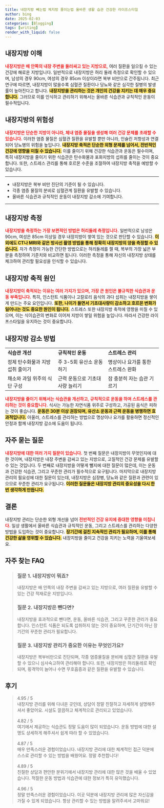 ```yaml
---
title: 내장지방 빼는법 체지방 줄이는법 올바른 생활 습관 건강한 라이프스타일
author: bing
date: 2025-02-03
categories: [Blogging]
tags: [writing]
render_with_liquid: false
---
```



<h2 id='내장지방_이해'>내장지방 이해</h2>

<p><b><span style="color: #ee2323;">내장지방은 배 안쪽의 내장 주변을 둘러싸고 있는 지방으로,</span></b> 여러 질환을 일으킬 수 있는 건강에 해로운 지방입니다. 일반적으로 내장지방은 허리 둘레 측정으로 확인할 수 있으며, 남성의 경우 90cm, 여성의 경우 85cm 이상이라면 복부 비만으로 간주됩니다. 최근 연구에 따르면, 내장지방이 많을수록 심혈관 질환이나 당뇨와 같은 심각한 질병의 발생률이 높아진다고 합니다. <b><span style="background-color: #ffe066;">내장지방을 관리하는 것은 개인의 건강을 지키는 데 매우 중요합니다.</span></b> 그러므로 이를 인식하고 관리하기 위해서는 올바른 식습관과 규칙적인 운동이 필수적입니다.</p>

<h2 id='내장지방의_위험성'>내장지방의 위험성</h2>

<p><b><span style="color: #ee2323;">내장지방은 단순한 지방이 아니라, 체내 염증 물질을 생성해 여러 건강 문제를 초래할 수 있습니다.</span></b> 이러한 염증 물질은 심혈관 질환을 유발할 뿐만 아니라, 인슐린 저항성과 연결되어 당뇨병의 위험을 높입니다. <b><span style="background-color: #ffe066;">내장지방 축적은 단순한 외형 문제를 넘어서, 전반적인 건강에 영향을 미칠 수 있습니다.</span></b> 이를 줄이기 위해 건강한 식습관과 운동은 필수이며, 특히 내장지방을 줄이기 위한 식습관은 탄수화물과 포화지방의 섭취를 줄이는 것이 중요합니다. 또한, 스트레스 관리를 통해 호르몬 수준을 조절하여 내장지방 축적을 예방할 수 있습니다.</p>

<hr />

<ul>
    <li>내장지방은 복부 비만 진단의 기준이 될 수 있습니다.</li>
    <li>각종 염증 물질의 분비로 심혈관계 질환을 유발할 수 있습니다.</li>
    <li>올바른 식습관과 규칙적인 운동이 내장지방 감소에 기여합니다.</li>
</ul>

<hr />

<h2 id='내장지방_측정'>내장지방 측정</h2>

<p><b><span style="color: #ee2323;">내장지방을 측정하는 가장 보편적인 방법은 허리둘레 측정입니다.</span></b> 일반적으로 남성은 90cm, 여성은 85cm 이상일 경우 내장지방이 쌓여 있는 것으로 판단할 수 있습니다. <b><span style="background-color: #ffe066;">이 외에도 CT나 MRI와 같은 방사선 촬영 방법을 통해 정확히 내장지방의 양을 측정할 수 있습니다.</span></b> 자가 측정이 가능한 간단한 방법으로는 허리둘레를 잴 때, 복부의 가장 넓은 부분을 측정하여 기준치와 비교하면 됩니다. 이러한 측정을 통해 자신의 내장지방 상태를 체크하여 관리할 필요성을 인식할 수 있습니다.</p>

<h2 id='내장지방_축적_원인'>내장지방 축적 원인</h2>

<p><b><span style="color: #ee2323;">내장지방이 축적되는 이유는 여러 가지가 있으며, 가장 큰 원인은 불규칙한 식습관과 운동 부족입니다.</span></b> 특히, 인스턴트 식품이나 고칼로리 음식의 과다 섭취는 내장지방을 쌓이게 만드는 주요 요인입니다. <b><span style="background-color: #ffe066;">또한, 나이가 들면서 기초대사량이 감소하고 호르몬 변화가 일어나는 것도 중요한 원인이 됩니다.</span></b> 스트레스 또한 내장지방 축적에 영향을 미칠 수 있으며, 이는 식이습관의 변화로 이어져 지방이 쌓일 위험을 높입니다. 따라서 건강한 라이프스타일을 유지하는 것이 중요합니다.</p>

<h2 id='내장지방_감소_방법'>내장지방 감소 방법</h2>

<table>
    <tr>
        <td><b>식습관 개선</b></td>
        <td><b>규칙적인 운동</b></td>
        <td><b>스트레스 관리</b></td>
    </tr>
    <tr>
        <td>정제 탄수화물과 지방 섭취 줄이기</td>
        <td>주 3-5회 유산소 운동 하기</td>
        <td>명상이나 요가를 통한 스트레스 완화</td>
    </tr>
    <tr>
        <td>채소와 과일 위주의 식단 구성</td>
        <td>근력 운동으로 기초대사량 늘리기</td>
        <td>잠 충분히 자는 습관 기르기</td>
    </tr>
</table>

<p><b><span style="color: #ee2323;">내장지방을 줄이기 위해서는 식습관을 개선하고, 규칙적으로 운동을 하며 스트레스를 관리하는 것이 중요합니다.</span></b> 식사는 가능한 자연식품 위주로 구성하고, 가공된 음식은 피하는 것이 좋습니다. <b><span style="background-color: #ffe066;">운동은 30분 이상 권장되며, 유산소 운동과 근력 운동을 병행하면 효과적입니다.</span></b> 아울러, 스트레스를 관리하는 방법으로 명상이나 요가를 활용하면 정신적인 안정과 함께 내장지방 감소에 도움이 됩니다.</p>

<h2 id='자주_묻는_질문'>자주 묻는 질문</h2>

<p><b><span style="color: #ee2323;">내장지방에 대한 여러 가지 질문이 있습니다.</span></b> 첫 번째 질문은 내장지방이 무엇인지에 대한 것이며, 내장지방은 내장 주변을 감싸고 있는 지방으로, 고질적인 건강 문제를 유발할 수 있는 것입니다. 두 번째로 내장지방을 어떻게 뺄지에 대한 질문이 많은데, 이는 운동과 건강한 식습관, 그리고 꾸준한 관리가 필수적으로 요구됩니다. 마지막으로 내장지방 관리의 필요성에 대한 질문이 있는데, 내장지방은 심장병, 당뇨와 같은 질환과 관련이 있으므로 꾸준한 관리가 요구됩니다. <b><span style="background-color: #ffe066;">이러한 질문들은 내장지방 관리의 중요성을 다시 한 번 생각하게 만듭니다.</span></b></p>

<h2 id='결론'>결론</h2>

<p>내장지방 관리는 단순한 외형 개선을 넘어 <b><span style="color: #ee2323;">전반적인 건강 유지에 중대한 영향을 미칩니다.</span></b> 일상 생활에서 올바른 식습관과 규칙적인 운동, 그리고 스트레스를 관리하는 다양한 방법을 도입하는 것이 중요합니다. <b><span style="background-color: #ffe066;">장기간에 걸친 지속적인 관리가 필요하며, 이를 통해 건강한 삶을 영위할 수 있습니다.</span></b> 내장지방을 줄이고 건강을 지키는 노력을 기울여보세요.</p>


<h2 id='자주_찾는_FAQ'>자주 찾는 FAQ</h2>
<div itemscope="" itemtype="https://schema.org/FAQPage"> 
<blockquote> 
<div itemscope="" itemprop="mainEntity" itemtype="https://schema.org/Question"> 
<h3 itemprop="name">질문 1. 내장지방이 뭐죠?</h3> 
<div itemscope="" itemprop="acceptedAnswer" itemtype="https://schema.org/Answer"> 
<span itemprop="text"> 
<p>내장지방은 배 안쪽의 내장 주변을 감싸고 있는 지방으로, 여러 질환을 유발할 수 있는 건강 적재로운 지방입니다.</p> 
</span> 
</div> 
</div> 
<div itemscope="" itemprop="mainEntity" itemtype="https://schema.org/Question"> 
<h3 itemprop="name">질문 2. 내장지방은 뺀다면?</h3> 
<div itemscope="" itemprop="acceptedAnswer" itemtype="https://schema.org/Answer"> 
<span itemprop="text"> 
<p>내장지방을 효과적으로 뺀다면, 운동, 올바른 식습관, 그리고 꾸준한 관리가 중요합니다. 인스턴트 식품은 되도록 섭취하지 않는 것이 중요하며, 단기간이 아닌 장기간의 꾸준한 관리가 필요합니다.</p> 
</span> 
</div> 
</div> 
<div itemscope="" itemprop="mainEntity" itemtype="https://schema.org/Question"> 
<h3 itemprop="name">질문 3. 내장지방 관리가 중요한 이유는 무엇인가요?</h3> 
<div itemscope="" itemprop="acceptedAnswer" itemtype="https://schema.org/Answer"> 
<span itemprop="text"> 
<p>내장지방은 복부비만으로 진단되며, 각종 염증물질을 분비해 심혈관 질환을 유발할 수 있으니 심사숙고하여 관리해야 합니다. 또한, 내장지방은 허리둘레로 확인되며, 횡격막이 늘어나 수면 무호흡증과 같은 질환을 유발할 수 있습니다.</p> 
</span> 
</div> 
</div> 
</blockquote> 
</div>
<h2 id='후기'>후기</h2>
<div itemscope itemtype="https://schema.org/Product">
  <blockquote>
  <div itemprop="review" itemscope itemtype="https://schema.org/Review">
      <div itemprop="reviewRating" itemscope itemtype="https://schema.org/Rating"> <span itemprop="ratingValue">4.95</span> / <span itemprop="bestRating">5</span> </div>
      <span itemprop="reviewBody">내장지방 관리를 위해 다녀온 곳인데, 상담이 정말 친절하고 자세하게 설명해주셔서 좋았어요. 시설도 깔끔하고 체계적으로 관리되고 있었습니다.</span>
  </div>
  <br>
  <div itemprop="review" itemscope itemtype="https://schema.org/Review">
      <div itemprop="reviewRating" itemscope itemtype="https://schema.org/Rating"> <span itemprop="ratingValue">4.82</span> / <span itemprop="bestRating">5</span> </div>
      <span itemprop="reviewBody">여기에서 제공하는 식습관도 정말 도움이 많이 되었습니다. 운동 방법에 대한 설명도 상세하게 해주셔서 쉽게 따라 할 수 있었습니다.</span>
  </div>
  <br>
  <div itemprop="review" itemscope itemtype="https://schema.org/Review">
      <div itemprop="reviewRating" itemscope itemtype="https://schema.org/Rating"> <span itemprop="ratingValue">4.87</span> / <span itemprop="bestRating">5</span> </div>
      <span itemprop="reviewBody">매우 만족스러운 경험이었습니다. 내장지방 관리에 대한 체계적인 접근 덕분에 스스로 관리할 수 있는 방법을 배웠어요. 정말 추천합니다!</span>
  </div>
  <br>
  <div itemprop="review" itemscope itemtype="https://schema.org/Review">
      <div itemprop="reviewRating" itemscope itemtype="https://schema.org/Rating"> <span itemprop="ratingValue">4.89</span> / <span itemprop="bestRating">5</span> </div>
      <span itemprop="reviewBody">친절한 상담과 편안한 분위기에서 내장지방 관리에 대한 많은 것을 배울 수 있었습니다. 적절한 운동 방법과 식습관에 대한 정보가 특히 유익했습니다.</span>
  </div>
  <br>
  <div itemprop="review" itemscope itemtype="https://schema.org/Review">
      <div itemprop="reviewRating" itemscope itemtype="https://schema.org/Rating"> <span itemprop="ratingValue">4.96</span> / <span itemprop="bestRating">5</span> </div>
      <span itemprop="reviewBody">정말 만족스러운 경험이었습니다. 이곳 덕분에 내장지방 관리에 많은 자신감을 가질 수 있게 되었습니다. 항상 관리할 수 있는 방법을 알려주셔서 고마워요!</span>
  </div>
  </blockquote>
</div>
